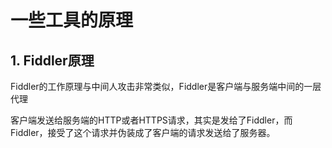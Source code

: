 # 一些工具的原理

## 1. Fiddler原理

Fiddler的工作原理与中间人攻击非常类似，Fiddler是客户端与服务端中间的一层代理

客户端发送给服务端的HTTP或者HTTPS请求，其实是发给了Fiddler，而Fiddler，接受了这个请求并伪装成了客户端的请求发送给了服务器。

